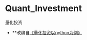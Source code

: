 # Quant_Investment
 量化投资
 
- \*\*改编自[《量化投资以python为例》](https://pan.baidu.com/s/1lJliEsur0AIgb9r6W2tGOQ)
